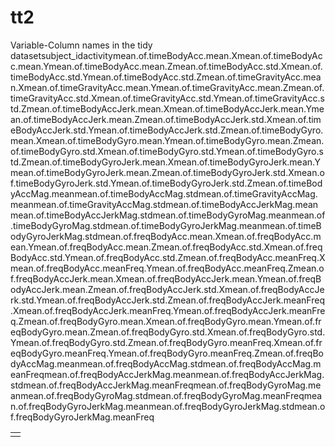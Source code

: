 tt2
===
<table>
<td>
<tr>Variable-Column names in the tidy dataset</tr>
<tr>subject_id</tr>
<tr>activity</tr>                            
<tr>mean.of.timeBodyAcc.mean.X</tr>          
<tr>mean.of.timeBodyAcc.mean.Y</tr>          
<tr>mean.of.timeBodyAcc.mean.Z</tr>          
<tr>mean.of.timeBodyAcc.std.X</tr>           
<tr>mean.of.timeBodyAcc.std.Y</tr>           
<tr>mean.of.timeBodyAcc.std.Z</tr>           
<tr>mean.of.timeGravityAcc.mean.X</tr>       
<tr>mean.of.timeGravityAcc.mean.Y</tr>       
<tr>mean.of.timeGravityAcc.mean.Z</tr>       
<tr>mean.of.timeGravityAcc.std.X</tr>        
<tr>mean.of.timeGravityAcc.std.Y</tr>        
<tr>mean.of.timeGravityAcc.std.Z</tr>        
<tr>mean.of.timeBodyAccJerk.mean.X</tr>      
<tr>mean.of.timeBodyAccJerk.mean.Y</tr>      
<tr>mean.of.timeBodyAccJerk.mean.Z</tr>      
<tr>mean.of.timeBodyAccJerk.std.X</tr>       
<tr>mean.of.timeBodyAccJerk.std.Y</tr>       
<tr>mean.of.timeBodyAccJerk.std.Z</tr>       
<tr>mean.of.timeBodyGyro.mean.X</tr>         
<tr>mean.of.timeBodyGyro.mean.Y</tr>         
<tr>mean.of.timeBodyGyro.mean.Z</tr>         
<tr>mean.of.timeBodyGyro.std.X</tr>          
<tr>mean.of.timeBodyGyro.std.Y</tr>          
<tr>mean.of.timeBodyGyro.std.Z</tr>          
<tr>mean.of.timeBodyGyroJerk.mean.X</tr>     
<tr>mean.of.timeBodyGyroJerk.mean.Y</tr>     
<tr>mean.of.timeBodyGyroJerk.mean.Z</tr>     
<tr>mean.of.timeBodyGyroJerk.std.X</tr>      
<tr>mean.of.timeBodyGyroJerk.std.Y</tr>      
<tr>mean.of.timeBodyGyroJerk.std.Z</tr>      
<tr>mean.of.timeBodyAccMag.mean</tr>         
<tr>mean.of.timeBodyAccMag.std</tr>          
<tr>mean.of.timeGravityAccMag.mean</tr>      
<tr>mean.of.timeGravityAccMag.std</tr>       
<tr>mean.of.timeBodyAccJerkMag.mean</tr>     
<tr>mean.of.timeBodyAccJerkMag.std</tr>      
<tr>mean.of.timeBodyGyroMag.mean</tr>        
<tr>mean.of.timeBodyGyroMag.std</tr>         
<tr>mean.of.timeBodyGyroJerkMag.mean</tr>    
<tr>mean.of.timeBodyGyroJerkMag.std</tr>     
<tr>mean.of.freqBodyAcc.mean.X</tr>          
<tr>mean.of.freqBodyAcc.mean.Y</tr>          
<tr>mean.of.freqBodyAcc.mean.Z</tr>          
<tr>mean.of.freqBodyAcc.std.X</tr>           
<tr>mean.of.freqBodyAcc.std.Y</tr>           
<tr>mean.of.freqBodyAcc.std.Z</tr>           
<tr>mean.of.freqBodyAcc.meanFreq.X</tr>      
<tr>mean.of.freqBodyAcc.meanFreq.Y</tr>      
<tr>mean.of.freqBodyAcc.meanFreq.Z</tr>      
<tr>mean.of.freqBodyAccJerk.mean.X</tr>      
<tr>mean.of.freqBodyAccJerk.mean.Y</tr>      
<tr>mean.of.freqBodyAccJerk.mean.Z</tr>      
<tr>mean.of.freqBodyAccJerk.std.X</tr>       
<tr>mean.of.freqBodyAccJerk.std.Y</tr>       
<tr>mean.of.freqBodyAccJerk.std.Z</tr>       
<tr>mean.of.freqBodyAccJerk.meanFreq.X</tr>  
<tr>mean.of.freqBodyAccJerk.meanFreq.Y</tr>  
<tr>mean.of.freqBodyAccJerk.meanFreq.Z</tr>  
<tr>mean.of.freqBodyGyro.mean.X</tr>         
<tr>mean.of.freqBodyGyro.mean.Y</tr>         
<tr>mean.of.freqBodyGyro.mean.Z</tr>         
<tr>mean.of.freqBodyGyro.std.X</tr>          
<tr>mean.of.freqBodyGyro.std.Y</tr>          
<tr>mean.of.freqBodyGyro.std.Z</tr>          
<tr>mean.of.freqBodyGyro.meanFreq.X</tr>     
<tr>mean.of.freqBodyGyro.meanFreq.Y</tr>     
<tr>mean.of.freqBodyGyro.meanFreq.Z</tr>     
<tr>mean.of.freqBodyAccMag.mean</tr>         
<tr>mean.of.freqBodyAccMag.std</tr>          
<tr>mean.of.freqBodyAccMag.meanFreq</tr>     
<tr>mean.of.freqBodyAccJerkMag.mean</tr>     
<tr>mean.of.freqBodyAccJerkMag.std</tr>      
<tr>mean.of.freqBodyAccJerkMag.meanFreq</tr> 
<tr>mean.of.freqBodyGyroMag.mean</tr>        
<tr>mean.of.freqBodyGyroMag.std</tr>         
<tr>mean.of.freqBodyGyroMag.meanFreq</tr>    
<tr>mean.of.freqBodyGyroJerkMag.mean</tr>    
<tr>mean.of.freqBodyGyroJerkMag.std</tr>     
<tr>mean.of.freqBodyGyroJerkMag.meanFreq</tr>
</td>
</table>
